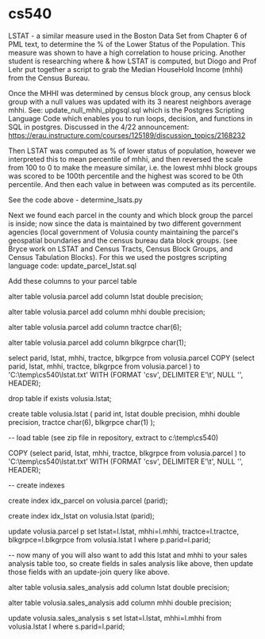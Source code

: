 # cs540
LSTAT - a similar measure used in the Boston Data Set from Chapter 6 of PML text, to determine the % of the Lower Status of the Population.  This measure was shown to have a high correlation to house pricing.  Another student is researching where & how LSTAT is computed, but Diogo and Prof Lehr put together a script to grab the Median HouseHold Income (mhhi) from the Census Bureau.  

Once the MHHI was determined by census block group, any census block group with a null values was updated with its 3 nearest neighbors average mhhi.   See:  update_null_mhhi_plpgsql.sql  which is the Postgres Scripting Language Code which enables you to run loops, decision, and functions in SQL in postgres.  Discussed in the 4/22 announcement:  https://erau.instructure.com/courses/125189/discussion_topics/2168232

Then LSTAT was computed as % of lower status of population, however we interpreted this to mean percentile of mhhi, and then reversed the scale from 100 to 0 to make the measure similar, i.e. the lowest mhhi block groups was scored to be 100th percentile and the highest was scored to be 0th percentile.  And then each value in between was computed as its percentile.

See the code above - determine_lsats.py

Next we found each parcel in the county and which block group the parcel is inside; now since the data is maintained by two different government agencies (local government of Volusia county maintaining the parcel's geospatial boundaries and the census bureau data block groups.  (see Bryce work on LSTAT and Census Tracts, Census Block Groups, and Census Tabulation Blocks).  For this we used the postgres scripting language code:  update_parcel_lstat.sql

Add these columns to your parcel table

alter table volusia.parcel add column lstat double precision;

alter table volusia.parcel add column mhhi double precision;

alter table volusia.parcel add column tractce char(6);

alter table volusia.parcel add column blkgrpce char(1);

 
select parid, lstat, mhhi, tractce, blkgrpce from volusia.parcel 
COPY (select parid, lstat, mhhi, tractce, blkgrpce from volusia.parcel ) to 'C:\temp\cs540\lstat.txt' WITH (FORMAT 'csv', DELIMITER E'\t', NULL '', HEADER);

drop table if exists volusia.lstat;

create table volusia.lstat
(
parid int,
lstat double precision,
mhhi double precision,
tractce char(6),
blkgrpce char(1)
);

-- load table (see zip file in repository, extract to c:\temp\cs540)

COPY (select parid, lstat, mhhi, tractce, blkgrpce from volusia.parcel ) to 'C:\temp\cs540\lstat.txt' WITH (FORMAT 'csv', DELIMITER E'\t', NULL '', HEADER);

-- create indexes

create index idx_parcel on volusia.parcel (parid);

create index idx_lstat on volusia.lstat (parid);

update volusia.parcel p set lstat=l.lstat, mhhi=l.mhhi, tractce=l.tractce, blkgrpce=l.blkgrpce from volusia.lstat l where p.parid=l.parid;

-- now many of you will also want to add this lstat and mhhi to your sales analysis table too, so create fields in sales analysis like above, then update those fields with an update-join query like above.


alter table volusia.sales_analysis add column lstat double precision;

alter table volusia.sales_analysis add column mhhi double precision;

update volusia.sales_analysis s set lstat=l.lstat, mhhi=l.mhhi from volusia.lstat l where s.parid=l.parid;


